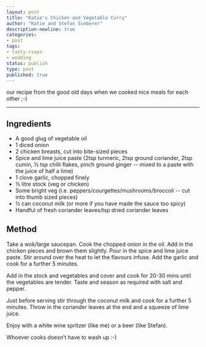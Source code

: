 ```yaml
---
layout: post
title: "Katie's Chicken and Vegetable Curry"
author: "Katie and Stefan Sieberer"
description-newline: true
categories:
- post
tags:
- tasty-rsvps
- wedding
status: publish
type: post
published: true
---
```


our recipe from the good old days when we cooked nice meals for each other ;-)

***

## Ingredients

* A good glug of vegetable oil
* 1 diced onion
* 2 chicken breasts, cut into bite-sized pieces
* Spice and lime juice paste (2tsp turmeric, 2tsp ground coriander, 2tsp cumin, ½ tsp chilli flakes, pinch ground ginger -- mixed to a paste with the juice of half a lime)
* 1 clove garlic, chopped finely
* ½ litre stock (veg or chicken)
* Some bright veg (i.e. peppers/courgettes/mushrooms/broccoli -- cut into thumb sized pieces)
* ½ can coconut milk (or more if you have made the sauce too spicy)
* Handful of fresh coriander leaves/tsp dried coriander leaves

## Method

Take a wok/large saucepan. Cook the chopped onion in the oil. Add in the chicken pieces and brown them slightly. Pour in the spice and lime juice paste. Stir around over the heat to let the flavours infuse. Add the garlic and cook for a further 5 minutes.

Add in the stock and vegetables and cover and cook for 20-30 mins until the vegetables are tender. Taste and season as required with salt and pepper.

Just before serving stir through the coconut milk and cook for a further 5 minutes. Throw in the coriander leaves at the end and a squeeze of lime juice.

Enjoy with a white wine spritzer (like me) or a beer (like Stefan).

Whoever cooks doesn’t have to wash up :-)
